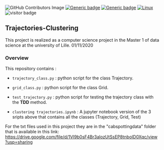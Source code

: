 ![GitHub Contributors Image](https://contrib.rocks/image?repo=o-ikne/Trajectories-Clustering)
[![Generic badge](https://img.shields.io/badge/Made_With-Python-<COLOR>.svg)](https://shields.io/)
[![Generic badge](https://img.shields.io/badge/Library-pandas-red.svg)](https://shields.io/)
[![Linux](https://svgshare.com/i/Zhy.svg)](https://svgshare.com/i/Zhy.svg)
![visitor badge](https://visitor-badge.glitch.me/badge?page_id=o-ikne.Trajectories-Clustering)

## __Trajectories-Clustering__
This project is realized as a computer science project in the Master 1 of data science at the university of Lille. 01/11/2020

### __Overview__
This repository contains :

- `trajectory_class.py` : python script for the class Trajectory.

- `grid_class.py`       : python script for the class Grid.

- `test_trajectory.py`  : python script for testing the trajectory class with the __TDD__ method.

- `clustering trajectories.ipynb` : A jupyter notebook version of the 3 sripts above that contains all the classes (Trajectory, Grid, Test)

For the txt files used in this project they are in the "cabspottingdata" folder that is available in this link: https://drive.google.com/file/d/1VI9b0sF4Br3alozUtSsEP8tnboID0Xqc/view?usp=sharing
